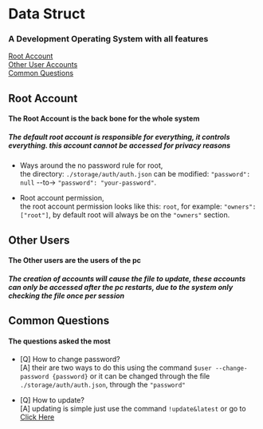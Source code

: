 # Data Struct
### A Development Operating System with all features
[Root Account](#root-account)\
[Other User Accounts](#other-users)\
[Common Questions](#common-questions)

## Root Account
#### The Root Account is the back bone for the whole system

##### The default root account is responsible for everything, it controls everything. this account cannot be accessed for privacy reasons

- Ways around the no password rule for root,\
the directory: `./storage/auth/auth.json` can be modified: `"password": null` --to-> `"password": "your-password"`.

- Root account permission,\
the root account permission looks like this: `root`, for example: `"owners": ["root"]`, by default root will always be on the `"owners"` section.

## Other Users
#### The Other users are the users of the pc

##### The creation of accounts will cause the file to update, these accounts can only be accessed after the pc restarts, due to the system only checking the file once per session



## Common Questions
#### The questions asked the most

- [Q] How to change password?\
[A] their are two ways to do this using the command `$user --change-password {password}` or it can be changed through the file `./storage/auth/auth.json`, through the `"password"`

- [Q] How to update?\
[A] updating is simple just use the command `!update&latest` or go to [Click Here](https://github.com/RavinClaw/Data-Struct)
